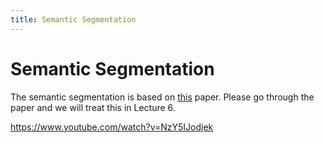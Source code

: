 ```yaml
---
title: Semantic Segmentation
---
```


# Semantic Segmentation

The semantic segmentation is based on [this](https://arxiv.org/abs/1411.4038) paper. Please go through the paper and we will treat this in Lecture 6. 

https://www.youtube.com/watch?v=NzY5IJodjek
